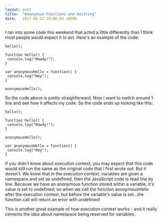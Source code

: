 ```yaml
---
layout: post
title:  "Anonymous Functions and Hoisting"
date:   2017-06-22 20:06:03 +0000
---
```



I ran into some code this weekend that acted a little differently than I think most people would expect it to act. Here's an example of the code:

```
hello();

function hello() {
 console.log("Howdy!");
}

var anonymousHello = function() {
 console.log("Hey");
}

anonymousHello();
```
 
So the code above is pretty straighforward. Now I want to switch around 1 line and see how it affects my code. So the code ends up looking like this:

```
hello();

function hello() {
 console.log("Howdy!");
}

anonymousHello();

var anonymousHello = function() {
 console.log("Hey");
}
```

If you didn't know about execution context, you may expect that this code would still run the same as the original code that I first wrote out. But it doesn't. We know that in the execution context, variables are given a namespace and set as undefined, then the JavaScript code is read line by line. Because we have an anonymous function stored within a variable, it's value is set to undefined, so when we call the function anonymousHello after the execution context, but before the variable's value is set...the function call will return an error with undefined! 

This is another great example of how execution context works - and it really cements the idea about namespace being reserved for variables.
